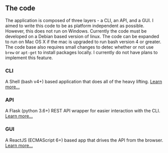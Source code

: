 ## The code
The application is composed of three layers - a CLI, an API, and a GUI.
I aimed to write this code to be as platform independent as possible. However,
this does not run on Windows. Currently the code must be developed on a Debian
based version of linux. The code can be expanded to run on Mac OS X if the
mac is upgraded to run bash version 4 or greater. The code base also requires
small changes to detec whether or not use `brew` or `apt-get` to install packages
locally. I currently do not have plans to implement this feature.

### CLI
A Shell (bash v4+) based application that does all of the heavy lifting. [Learn more...][cli]

### API
A Flask (python 3.6+) REST API wrapper for easier interaction with the CLI. [Learn more...][api]

### GUI
A ReactJS (ECMAScript 6+) based app that drives the API from the browser. [Learn more...][gui]

[cli]: cli.md
[api]: api.md
[gui]: gui.md
